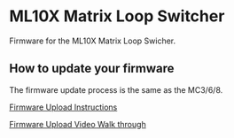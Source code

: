 # ML10X Matrix Loop Switcher
Firmware for the ML10X Matrix Loop Swicher.

## How to update your firmware
The firmware update process is the same as the MC3/6/8.

[Firmware Upload Instructions](108652)

[Firmware Upload Video Walk through](https://www.youtube.com/watch?v=wtvX8Y9LzXo)
